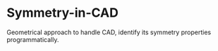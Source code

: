 # Symmetry-in-CAD
Geometrical approach to handle CAD, identify its symmetry properties programmatically.
